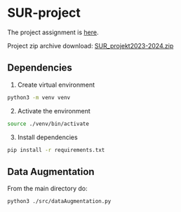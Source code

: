 # SUR-project
The project assignment is [here](https://www.fit.vutbr.cz/study/courses/SUR/public/projekt_2023-2024/SUR_projekt2023-2024.txt).

Project zip archive download: [SUR_projekt2023-2024.zip](https://www.fit.vutbr.cz/study/courses/SUR/public/projekt_2023-2024/SUR_projekt2023-2024.zip)


## Dependencies
1. Create virtual environment
```bash
python3 -m venv venv
```
2. Activate the environment
```bash
source ./venv/bin/activate
```
3. Install dependencies
```bash
pip install -r requirements.txt
```

## Data Augmentation
From the main directory do:
```bash
python3 ./src/dataAugmentation.py
```
